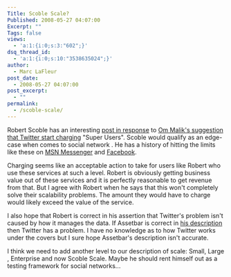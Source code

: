 ```yaml
---
Title: Scoble Scale?
Published: 2008-05-27 04:07:00
Excerpt: ""
Tags: false
views:
  - 'a:1:{i:0;s:3:"602";}'
dsq_thread_id:
  - 'a:1:{i:0;s:10:"3538635024";}'
author:
  - Marc LaFleur
post_date:
  - 2008-05-27 04:07:00
post_excerpt:
  - ""
permalink:
  - /scoble-scale/
---
```

<p>Robert Scoble has an interesting <a href="http://scobleizer.com/2008/05/26/should-services-charge-super-users/" mce_href="http://scobleizer.com/2008/05/26/should-services-charge-super-users/" target="_blank">post in response</a> to <a href="http://gigaom.com/2008/05/25/in-twitters-scoble-problem-a-business-model/" mce_href="http://gigaom.com/2008/05/25/in-twitters-scoble-problem-a-business-model/" target="_blank">Om Malik's suggestion that Twitter start charging</a> "Super Users". Scoble would qualify as an edge-case when comes to social network . He has a history of hitting the limits like these on <a href="http://radio.weblogs.com/0001011/2004/08/27.html#a8166" mce_href="http://radio.weblogs.com/0001011/2004/08/27.html#a8166" target="_blank">MSN Messenger</a> and <a href="http://scobleizer.com/2007/10/14/facebook-sucks-dave-winer-says/" mce_href="http://scobleizer.com/2007/10/14/facebook-sucks-dave-winer-says/" target="_blank">Facebook</a>. </p>  <p>Charging seems like an acceptable action to take for users like Robert who use these services at such a level. Robert is obviously getting business value out of these services and it is perfectly reasonable to get revenue from that. But I agree with Robert when he says that this won't completely solve their scalability problems. The amount they would have to charge would likely exceed the value of the service. </p>  <p>I also hope that Robert is correct in his assertion that Twitter's problem isn't caused by how it manages the data. If Assetbar is correct in <a href="http://assetbar.wordpress.com/2008/02/08/twitter-proxy-any-interest/" mce_href="http://assetbar.wordpress.com/2008/02/08/twitter-proxy-any-interest/" target="_blank">his description</a> then Twitter has a problem. I have no knowledge as to how Twitter works under the covers but I sure hope Assetbar's description isn't accurate. </p>  <p>I think we need to add another level to our description of scale: Small, Large , Enterprise and now Scoble Scale. Maybe he should rent himself out as a testing framework for social networks...</p>